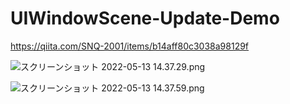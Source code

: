 # UIWindowScene-Update-Demo
https://qiita.com/SNQ-2001/items/b14aff80c3038a98129f

![スクリーンショット 2022-05-13 14.37.29.png](https://qiita-image-store.s3.ap-northeast-1.amazonaws.com/0/1745371/082136e9-ae2a-2578-8aaa-7b3c213a7549.png)

![スクリーンショット 2022-05-13 14.37.59.png](https://qiita-image-store.s3.ap-northeast-1.amazonaws.com/0/1745371/b5926d98-6703-c591-65a8-ec6206f2bfc2.png)
